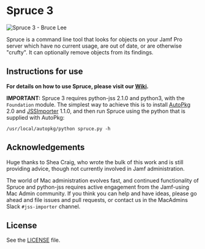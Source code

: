 # Spruce 3

![Spruce 3 - Bruce Lee](http://cbsnews1.cbsistatic.com/hub/i/2014/03/08/2653257f-848f-4e81-8db9-b9a8bfdcd00e/bruce-lee-big-boss-47.jpg)

Spruce is a command line tool that looks for objects on your Jamf Pro server which have no current usage, are out of date, or are otherwise "crufty". It can optionally remove objects from its findings.

## Instructions for use

**For details on how to use Spruce, please visit our [Wiki](https://github.com/jssimporter/Spruce/wiki).**

**IMPORTANT:**
Spruce 3 requires python-jss 2.1.0 and python3, with the `Foundation` module. The simplest way to achieve this is to install [AutoPkg](https://github.com/autopkg/autopkg/releases/) 2.0 and [JSSImporter](https://github.com/jssimporter/JSSImporter/releases) 1.1.0, and then run Spruce using the python that is supplied with AutoPkg:

    /usr/local/autopkg/python spruce.py -h

## Acknowledgements

Huge thanks to Shea Craig, who wrote the bulk of this work and is still providing advice, though not currently involved in Jamf administration.

The world of Mac administration evolves fast, and continued functionality of Spruce and python-jss requires active engagement from the Jamf-using Mac Admin community. If you think you can help and have ideas, please go ahead and file issues and pull requests, or contact us in the MacAdmins Slack `#jss-importer` channel.

## License

See the [LICENSE](https://github.com/grahampugh/Spruce/blob/master/LICENSE.txt) file.
